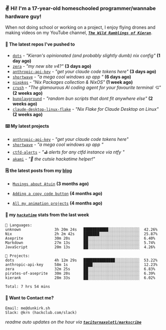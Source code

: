 ### ✌️ Hi! I'm a 17-year-old homeschooled programmer/wannabe hardware guy!

When not doing school or working on a project, I enjoy flying drones and making videos on my YouTube channel, [**_`The Wild Ramblings of Kieran`_**](https://youtube.com/@kieran.rambles).

#### 👷 The latest repos I've pushed to

- [`dots`](https://github.com/taciturnaxolotl/dots) - _"Kieran's opinionated (and probably slightly dumb) nix config"_ **(1 day ago)**
- [`zera`](https://github.com/taciturnaxolotl/zera) - _"my new site v4?"_ **(3 days ago)**
- [`anthropic-api-key`](https://github.com/taciturnaxolotl/anthropic-api-key) - _"get your claude code tokens here"_ **(3 days ago)**
- [`shortwave`](https://github.com/taciturnaxolotl/shortwave) - _"a mega cool windows xp app "_ **(6 days ago)**
- [`nixpkgs`](https://github.com/NixOS/nixpkgs) - _"Nix Packages collection & NixOS"_ **(1 week ago)**
- [`crush`](https://github.com/charmbracelet/crush) - _"The glamourous AI coding agent for your favourite terminal 💘"_ **(2 weeks ago)**
- [`bunplayground`](https://github.com/taciturnaxolotl/bunplayground) - _"random bun scripts that dont fit anywhere else"_ **(2 weeks ago)**
- [`claude-desktop-linux-flake`](https://github.com/k3d3/claude-desktop-linux-flake) - _"Nix Flake for Claude Desktop on Linux"_ **(2 weeks ago)**

#### ⌨️ My latest projects

- [`anthropic-api-key`](https://github.com/taciturnaxolotl/anthropic-api-key) - _"get your claude code tokens here"_
- [`shortwave`](https://github.com/taciturnaxolotl/shortwave) - _"a mega cool windows xp app "_
- [`ctfd-alerts`](https://github.com/taciturnaxolotl/ctfd-alerts) - _"⛳ alerts for any ctfd instance via ntfy "_
- [`akami`](https://github.com/taciturnaxolotl/akami) - _"🌷 the cutsie hackatime helper!"_

#### 🗒️ the latest posts from my [blog](https://dunkirk.sh)

- [`Musings about Atuin`](https://dunkirk.sh/blog/atuin/) **(3 months ago)**

- [`Adding a copy code button`](https://dunkirk.sh/blog/adding-a-copy-button/) **(4 months ago)**

- [`All my animation projects`](https://dunkirk.sh/blog/my-animations/) **(4 months ago)**



#### 📡 my [_`hackatime`_](https://waka.hackclub.com) stats from the last week

```text
💾 Languages:
unknown               3h 20m 24s   ███████████░░░░░░░░░░░░░░  42.26%
Nix                   2h 2m 42s    ███████░░░░░░░░░░░░░░░░░░  25.87%
Aseprite              30m 20s      ██░░░░░░░░░░░░░░░░░░░░░░░  6.40%
Markdown              27m 13s      ██░░░░░░░░░░░░░░░░░░░░░░░  5.74%
JavaScript            20m 13s      ██░░░░░░░░░░░░░░░░░░░░░░░  4.26%

💼 Projects:
dots                  4h 12m 29s   ██████████████░░░░░░░░░░░  53.22%
anthropic-api-key     58m 1s       ████░░░░░░░░░░░░░░░░░░░░░  12.23%
zera                  32m 25s      ██░░░░░░░░░░░░░░░░░░░░░░░  6.83%
pirates-of-aseprite   30m 20s      ██░░░░░░░░░░░░░░░░░░░░░░░  6.39%
kierank               28m 33s      ██░░░░░░░░░░░░░░░░░░░░░░░  6.02%

Total: 7 hrs 54 mins
```

#### 📮 Want to Contact me?

```text
Email: me@dunkirk.sh
Slack: @krn (hackclub.com/slack)
```

_readme auto updates on the hour via [**`taciturnaxolotl/markscribe`**](https://github.com/taciturnaxolotl/markscribe)_
